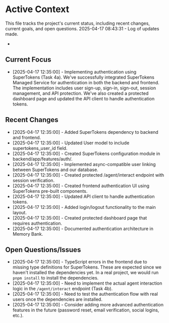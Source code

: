# Active Context

This file tracks the project's current status, including recent changes, current goals, and open questions.
2025-04-17 08:43:31 - Log of updates made.

*

## Current Focus

* [2025-04-17 12:35:00] - Implementing authentication using SuperTokens (Task 4a). We've successfully integrated SuperTokens Managed Service for authentication in both the backend and frontend. The implementation includes user sign-up, sign-in, sign-out, session management, and API protection. We've also created a protected dashboard page and updated the API client to handle authentication tokens.

## Recent Changes

* [2025-04-17 12:35:00] - Added SuperTokens dependency to backend and frontend.
* [2025-04-17 12:35:00] - Updated User model to include supertokens_user_id field.
* [2025-04-17 12:35:00] - Created SuperTokens configuration module in backend/app/features/auth/.
* [2025-04-17 12:35:00] - Implemented async-compatible user linking between SuperTokens and our database.
* [2025-04-17 12:35:00] - Created protected /agent/interact endpoint with session verification.
* [2025-04-17 12:35:00] - Created frontend authentication UI using SuperTokens pre-built components.
* [2025-04-17 12:35:00] - Updated API client to handle authentication tokens.
* [2025-04-17 12:35:00] - Added login/logout functionality to the main layout.
* [2025-04-17 12:35:00] - Created protected dashboard page that requires authentication.
* [2025-04-17 12:35:00] - Documented authentication architecture in Memory Bank.

## Open Questions/Issues

* [2025-04-17 12:35:00] - TypeScript errors in the frontend due to missing type definitions for SuperTokens. These are expected since we haven't installed the dependencies yet. In a real project, we would run `pnpm install` to install the dependencies.
* [2025-04-17 12:35:00] - Need to implement the actual agent interaction logic in the `/agent/interact` endpoint (Task 4b).
* [2025-04-17 12:35:00] - Need to test the authentication flow with real users once the dependencies are installed.
* [2025-04-17 12:35:00] - Consider adding more advanced authentication features in the future (password reset, email verification, social logins, etc.).
